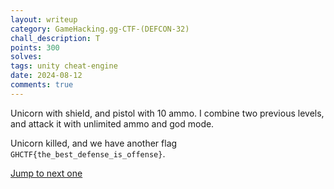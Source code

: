 ```yaml
---
layout: writeup
category: GameHacking.gg-CTF-(DEFCON-32)
chall_description: T
points: 300
solves:
tags: unity cheat-engine
date: 2024-08-12
comments: true
---
```


Unicorn with shield, and pistol with 10 ammo.
I combine two previous levels, and attack it with unlimited ammo and god mode.

Unicorn killed, and we have another flag `GHCTF{the_best_defense_is_offense}`.


[Jump to next one](./Level-4.html)